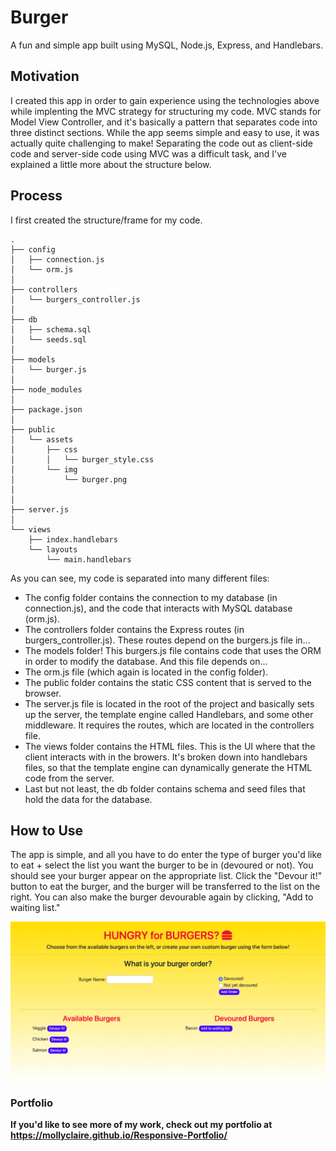 # Burger
A fun and simple app built using MySQL, Node.js, Express, and Handlebars. 

## Motivation
I created this app in order to gain experience using the technologies above while implenting the MVC strategy for structuring my code. MVC stands for Model View Controller, and it's basically a pattern that separates code into three distinct sections. While the app seems simple and easy to use, it was actually quite challenging to make! Separating the code out as client-side code and server-side code using MVC was a difficult task, and I've explained a little more about the structure below.

## Process
I first created the structure/frame for my code.
```
.
├── config
│   ├── connection.js
│   └── orm.js
│ 
├── controllers
│   └── burgers_controller.js
│
├── db
│   ├── schema.sql
│   └── seeds.sql
│
├── models
│   └── burger.js
│ 
├── node_modules
│ 
├── package.json
│
├── public
│   └── assets
│       ├── css
│       │   └── burger_style.css
│       └── img
│           └── burger.png
│   
│
├── server.js
│
└── views
    ├── index.handlebars
    └── layouts
        └── main.handlebars
```

As you can see, my code is separated into many different files:

* The config folder contains the connection to my database (in connection.js), and the code that interacts with MySQL database (orm.js).
* The controllers folder contains the Express routes (in burgers_controller.js). These routes depend on the burgers.js file in...
* The models folder! This burgers.js file contains code that uses the ORM in order to modify the database. And this file depends on...
* The orm.js file (which again is located in the config folder).
* The public folder contains the static CSS content that is served to the browser.
* The server.js file is located in the root of the project and basically sets up the server, the template engine called Handlebars, and some other middleware. It requires the routes, which are located in the controllers file.
* The views folder contains the HTML files. This is the UI where that the client interacts with in the browers. It's broken down into handlebars files, so that the template engine can dynamically generate the HTML code from the server.
* Last but not least, the db folder contains schema and seed files that hold the data for the database. 

## How to Use
The app is simple, and all you have to do enter the type of burger you'd like to eat + select the list you want the burger to be in (devoured or not). You should see your burger appear on the appropriate list. Click the "Devour it!" button to eat the burger, and the burger will be transferred to the list on the right. You can also make the burger devourable again by clicking, "Add to waiting list." 

![screenshot](public/assets/images/burger-screenshot.png)


### Portfolio 
**If you'd like to see more of my work, check out my portfolio at https://mollyclaire.github.io/Responsive-Portfolio/**